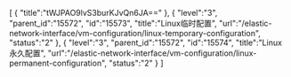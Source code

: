 [
	{
		"title":"tWJPAO9lvS3burKJvQn6JA=="
	},
	{
		"level":"3",
		"parent_id":"15572",
		"id":"15573",
		"title":"Linux临时配置",
		"url":"/elastic-network-interface/vm-configuration/linux-temporary-configuration",
		"status":"2"
	},
	{
		"level":"3",
		"parent_id":"15572",
		"id":"15574",
		"title":"Linux永久配置",
		"url":"/elastic-network-interface/vm-configuration/linux-permanent-configuration",
		"status":"2"
	}
]